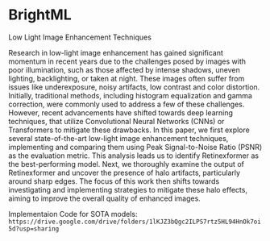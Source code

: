 # BrightML

Low Light Image Enhancement Techniques

Research in low-light image enhancement has gained significant momentum in recent years due to the challenges posed by images with poor illumination, such as those affected by intense shadows, uneven lighting, backlighting, or
taken at night. These images often suffer from issues like underexposure, noisy artifacts, low contrast and color distortion. Initially, traditional methods, including histogram
equalization and gamma correction, were commonly used to address a few of these challenges. However, recent advancements have shifted towards deep learning techniques, that utilize Convolutional Neural Networks (CNNs)
or Transformers to mitigate these drawbacks. In this paper, we first explore several state-of-the-art low-light image enhancement techniques, implementing and comparing them using Peak Signal-to-Noise Ratio (PSNR) as the 
evaluation metric. This analysis leads us to identify Retinexformer as the best-performing model. Next, we thoroughly examine the output of Retinexformer and uncover the presence of halo artifacts, particularly around sharp edges. The focus of this work then shifts towards investigating and implementing strategies to mitigate these halo effects, aiming to improve the overall quality of enhanced images.

Implementaion Code for SOTA models: `https://drive.google.com/drive/folders/1lKJZ3bQgc2ILPS7rtz5HL94HnOk7oi5d?usp=sharing`
